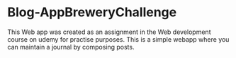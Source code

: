 # Blog-AppBreweryChallenge
This Web app was created as an assignment in the Web development course on udemy for practise purposes. 
This is a simple webapp where you can maintain a journal by composing posts.
